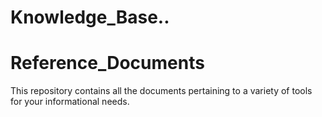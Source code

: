 # Knowledge_Base..

# Reference_Documents

This repository contains all the documents pertaining to a variety of tools for your informational needs.
